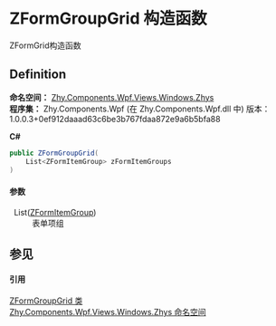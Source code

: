 # ZFormGroupGrid 构造函数


ZFormGrid构造函数



## Definition
**命名空间：** <a href="N_Zhy_Components_Wpf_Views_Windows_Zhys.md">Zhy.Components.Wpf.Views.Windows.Zhys</a>  
**程序集：** Zhy.Components.Wpf (在 Zhy.Components.Wpf.dll 中) 版本：1.0.0.3+0ef912daaad63c6be3b767fdaa872e9a6b5bfa88

**C#**
``` C#
public ZFormGroupGrid(
	List<ZFormItemGroup> zFormItemGroups
)
```



#### 参数
<dl><dt>  List(<a href="T_Zhy_Components_Wpf_Models_ZFormItemGroup.md">ZFormItemGroup</a>)</dt><dd>表单项组</dd></dl>

## 参见


#### 引用
<a href="T_Zhy_Components_Wpf_Views_Windows_Zhys_ZFormGroupGrid.md">ZFormGroupGrid 类</a>  
<a href="N_Zhy_Components_Wpf_Views_Windows_Zhys.md">Zhy.Components.Wpf.Views.Windows.Zhys 命名空间</a>  

